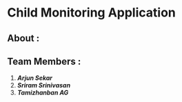 # Child Monitoring Application
## About :

## Team Members :
1. **_Arjun Sekar_**
2. **_Sriram Srinivasan_**
3. **_Tamizhanban AG_**
